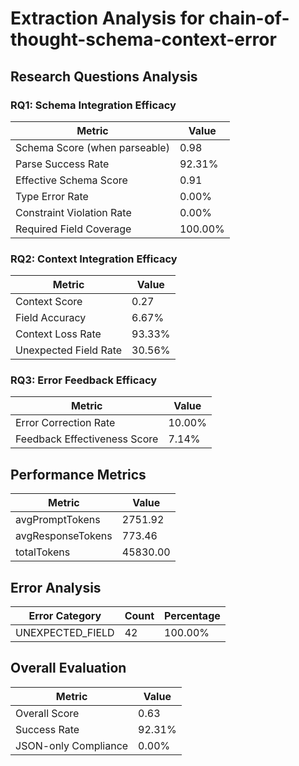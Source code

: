 # Extraction Analysis for chain-of-thought-schema-context-error

## Research Questions Analysis

### RQ1: Schema Integration Efficacy

| Metric | Value |
|--------|-------|
| Schema Score (when parseable) | 0.98 |
| Parse Success Rate | 92.31% |
| Effective Schema Score | 0.91 |
| Type Error Rate | 0.00% |
| Constraint Violation Rate | 0.00% |
| Required Field Coverage | 100.00% |

### RQ2: Context Integration Efficacy

| Metric | Value |
|--------|-------|
| Context Score | 0.27 |
| Field Accuracy | 6.67% |
| Context Loss Rate | 93.33% |
| Unexpected Field Rate | 30.56% |

### RQ3: Error Feedback Efficacy

| Metric | Value |
|--------|-------|
| Error Correction Rate | 10.00% |
| Feedback Effectiveness Score | 7.14% |

## Performance Metrics

| Metric | Value |
|--------|-------|
| avgPromptTokens | 2751.92 |
| avgResponseTokens | 773.46 |
| totalTokens | 45830.00 |

## Error Analysis

| Error Category | Count | Percentage |
|---------------|-------|------------|
| UNEXPECTED_FIELD | 42 | 100.00% |

## Overall Evaluation

| Metric | Value |
|--------|-------|
| Overall Score | 0.63 |
| Success Rate | 92.31% |
| JSON-only Compliance | 0.00% |
